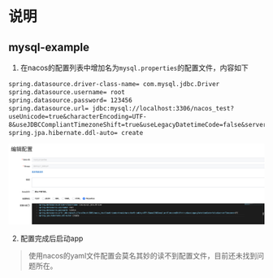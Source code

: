 # 说明
## mysql-example
1. 在nacos的配置列表中增加名为`mysql.properties`的配置文件，内容如下
```properties
spring.datasource.driver-class-name= com.mysql.jdbc.Driver
spring.datasource.username= root
spring.datasource.password= 123456
spring.datasource.url= jdbc:mysql://localhost:3306/nacos_test?useUnicode=true&characterEncoding=UTF-8&useJDBCCompliantTimezoneShift=true&useLegacyDatetimeCode=false&serverTimezone=UTC
spring.jpa.hibernate.ddl-auto= create
```

![nacos-mysql-properties.png](./assets/nacos-mysql-properties.png)

2. 配置完成后启动app

> 使用nacos的yaml文件配置会莫名其妙的读不到配置文件，目前还未找到问题所在。